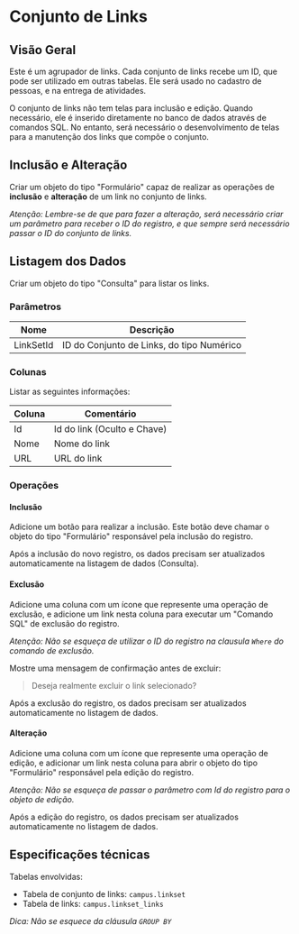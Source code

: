 # Conjunto de Links

## Visão Geral
Este é um agrupador de links. Cada conjunto de links recebe um ID, que pode ser utilizado em outras tabelas. Ele será usado no cadastro de pessoas, e na entrega de atividades.

O conjunto de links não tem telas para inclusão e edição. Quando necessário, ele é inserido diretamente  no banco de dados através de comandos SQL. No entanto, será necessário o desenvolvimento de telas para a manutenção dos links que compõe o conjunto.

## Inclusão e Alteração
Criar um objeto do tipo "Formulário" capaz de realizar as operações de __inclusão__ e __alteração__ de um link no conjunto de links.

_Atenção: Lembre-se de que para fazer a alteração, será necessário criar um parâmetro para receber o ID do registro, e que sempre será necessário passar o ID do conjunto de links._

## Listagem dos Dados
Criar um objeto do tipo "Consulta" para listar os links. 

### Parâmetros
|   Nome        | Descrição
|---------------|-----
| LinkSetId     | ID do Conjunto de Links, do tipo Numérico

### Colunas
Listar as seguintes informações:

| Coluna             | Comentário
|--------------------|-----
| Id                 | Id do link (Oculto e Chave)
| Nome               | Nome do link
| URL                | URL do link
       
### Operações

#### Inclusão
Adicione um botão para realizar a inclusão. Este botão deve chamar o objeto do tipo "Formulário" responsável pela inclusão do registro. 

Após a inclusão do novo registro, os dados precisam ser atualizados automaticamente na listagem de dados (Consulta).

#### Exclusão
Adicione uma coluna com um ícone que represente uma operação de exclusão, e adicione um link nesta coluna para executar um "Comando SQL" de exclusão do registro.

_Atenção: Não se esqueça de utilizar o ID do registro na clausula `Where` do comando de exclusão._

Mostre uma mensagem de confirmação antes de excluir:
> Deseja realmente excluir o link selecionado?

Após a exclusão do registro, os dados precisam ser atualizados automaticamente no listagem de dados.

#### Alteração
Adicione uma coluna com um ícone que represente uma operação de edição, e adicionar um link nesta coluna para abrir o objeto do tipo "Formulário" responsável pela edição do registro.

_Atenção: Não se esqueça de passar o parâmetro com Id do registro para o objeto de edição._

Após a edição do registro, os dados precisam ser atualizados automaticamente no listagem de dados.

## Especificações técnicas

Tabelas envolvidas:
- Tabela de conjunto de links: `campus.linkset`
- Tabela de links: `campus.linkset_links`

_Dica: Não se esquece da cláusula `GROUP BY`_





